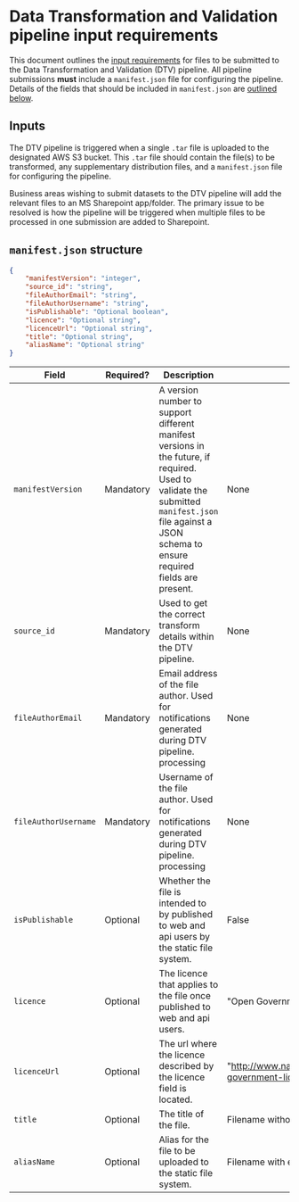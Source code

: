 # Data Transformation and Validation pipeline input requirements

This document outlines the [input requirements](#inputs) for files to be submitted to the Data Transformation and Validation (DTV) pipeline. All pipeline submissions **must** include a `manifest.json` file for configuring the pipeline. Details of the fields that should be included in `manifest.json` are [outlined below](#manifestjson-structure).

## Inputs

The DTV pipeline is triggered when a single `.tar` file is uploaded to the designated AWS S3 bucket. This `.tar` file should contain the file(s) to be transformed, any supplementary distribution files, and a `manifest.json` file for configuring the pipeline.

Business areas wishing to submit datasets to the DTV pipeline will add the relevant files to an MS Sharepoint app/folder. The primary issue to be resolved is how the pipeline will be triggered when multiple files to be processed in one submission are added to Sharepoint.

## `manifest.json` structure

```json
{
    "manifestVersion": "integer",
    "source_id": "string",
    "fileAuthorEmail": "string",
    "fileAuthorUsername": "string",
    "isPublishable": "Optional boolean",
    "licence": "Optional string",
    "licenceUrl": "Optional string",
    "title": "Optional string",
    "aliasName": "Optional string"
}
```

| Field                | Required? | Description                                                                                                                                                                                          | Default value                                                               |
|----------------------|-----------|------------------------------------------------------------------------------------------------------------------------------------------------------------------------------------------------------|-----------------------------------------------------------------------------|
| `manifestVersion`    | Mandatory | A version number to support different manifest versions in the future, if required. Used to validate the submitted `manifest.json` file against a JSON schema to ensure required fields are present. | None                                                                        |
| `source_id`          | Mandatory | Used to get the correct transform details within the DTV pipeline.                                                                                                                                   | None                                                                        |
| `fileAuthorEmail`    | Mandatory | Email address of the file author. Used for notifications generated during DTV pipeline. processing                                                                                                   | None                                                                        |
| `fileAuthorUsername` | Mandatory | Username of the file author. Used for notifications generated during DTV pipeline. processing                                                                                                        | None                                                                        |
| `isPublishable`      | Optional  | Whether the file is intended to by published to web and api users by the static file system.                                                                                                         | False                                                                       |
| `licence`            | Optional  | The licence that applies to the file once published to web and api users.                                                                                                                            | "Open Government Licence v3.0"                                              |
| `licenceUrl`         | Optional  | The url where the licence described by the licence field is located.                                                                                                                                 | "http://www.nationalarchives.gov.uk/doc/open-government-licence/version/3/" |
| `title`              | Optional  | The title of the file.                                                                                                                                                                               | Filename without extension                                                  |
| `aliasName`          | Optional  | Alias for the file to be uploaded to the static file system.                                                                                                                                         | Filename with extension                                                     |

